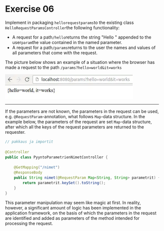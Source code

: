 # Exercise 06

Implement in packaging `hellorequestparams`to the existing class `HelloRequestParamsController`the following functionality:

* A request for a path`/hello`returns the string "Hello " appended to the user`param`the value contained in the named parameter.
* A request for a path`/params`returns to the user the names and values of all parameters that come with the request.

The picture below shows an example of a situation where the browser has made a request to the path `/params?hello=world&it=works`

![](assets/20230913_201525_params-it-works.webp)

---

If the parameters are not known, the parameters in the request can be used, e.g. `@RequestParam`-annotation, what follows `Map`-data structure.  In the example below, the parameters of the request are set `Map`-data structure, after which all the keys of the request parameters are returned to the requester.

```java
// pakkaus ja importit

@Controller
public class PyyntoParametrienNimetController {

    @GetMapping("/nimet")
    @ResponseBody
    public String nimet(@RequestParam Map<String, String> parametrit) {
        return parametrit.keySet().toString();
    }
}
```

This parameter manipulation may seem like magic at first.  In reality,
however, a significant amount of logic has been implemented in the
application framework, on the basis of which the parameters in the
request are identified and added as parameters of the method intended
for processing the request.

